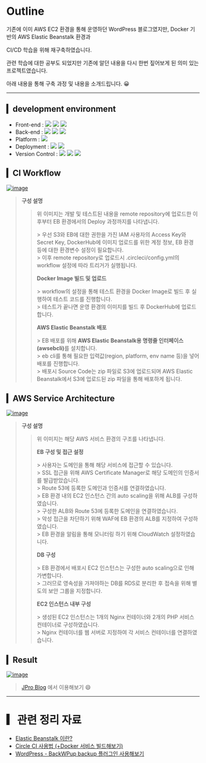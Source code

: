# Outline
<p>기존에 이미 AWS EC2 환경을 통해 운영하던 WordPress 블로그였지만, Docker 기반의 AWS Elastic Beanstalk 환경과 </p>
<p>CI/CD 학습을 위해 재구축하였습니다. </p>
<p>관련 학습에 대한 공부도 되었지만 기존에 알던 내용을 다시 한번 짚어보게 된 의미 있는 프로젝트였습니다. </p>
<p>아래 내용을 통해 구축 과정 및 내용을 소개드립니다. 😀</p>

***
## ▎development environment
- Front-end :
<span><img src="https://img.shields.io/badge/CSS-1572b6?style=flat&logo=css3&logoColor=white"/></span>
<span><img src="https://img.shields.io/badge/JavaScript-dbab09?style=flat&logo=javascript&logoColor=white"/></span>
<span><img src="https://img.shields.io/badge/jQuery-0769ad?style=flat&logo=jquery&logoColor=white"/></span>
- Back-end : 
<span><img src="https://img.shields.io/badge/PHP-777BB4?style=flat&logo=PHP&logoColor=white"/></span>
<span><img src="https://img.shields.io/badge/MySQL-4479A1?style=flat&logo=MySQL&logoColor=white"/></span>
<span><img src="https://img.shields.io/badge/NGINX-009639?style=flat&logo=NGINX&logoColor=white"/></span> 
- Platform : 
<span><img src="https://img.shields.io/badge/WordPress-21759B?style=flat&logo=WordPress&logoColor=white"/></span> 
- Deployment : 
<span><img src="https://img.shields.io/badge/AWS-232f3e?style=flat&logo=amazon-aws&logoColor=white"/></span>
<span><img src="https://img.shields.io/badge/Docker-2496ED?style=flat&logo=Docker&logoColor=white"/></span>
- Version Control : <span><img src="https://img.shields.io/badge/Git-f05032?style=flat&logo=git&logoColor=white"/></span>
<span><img src="https://img.shields.io/badge/GitHub-181717?style=flat&logo=github&logoColor=white"/></span>
<span><img src="https://img.shields.io/badge/CircleCI-343434?style=flat&logo=CircleCI&logoColor=white"/></span><br>

## ▎CI Workflow
[![image](https://user-images.githubusercontent.com/38343913/158019700-79c72e60-ae4f-4fdc-aa6e-1f6601cdc5e1.png)](#)
> <b>구성 설명</b>
>> <p>위 이미지는 개발 및 테스트된 내용을 remote repository에 업로드한 이후부터 EB 환경에서의 Deploy 과정까지를 나타냅니다.</p>
>>> 우선 S3와 EB에 대한 권한을 가진 IAM 사용자의 Access Key와 Secret Key, DockerHub에 이미지 업로드를 위한 계정 정보, EB 환경 등에 대한 환경변수 설정이 필요합니다.<br>
>>> 이후 remote repository로 업로드시 .circleci/config.yml의 workflow 설정에 따라 트리거가 실행됩니다.<br>
>> <p></p>
>> <p><b>Docker Image 빌드 및 업로드</b></p>
>>> workflow의 설정을 통해 테스트 환경을 Docker Image로 빌드 후 실행하여 테스트 코드를 진행합니다.<br>
>>> 테스트가 끝나면 운영 환경의 이미지를 빌드 후 DockerHub에 업로드합니다.<br>
>> <p></p>
>> <p><b>AWS Elastic Beanstalk 배포</b></p>
>>> EB 배포를 위해 <b>AWS Elastic Beanstalk용 명령줄 인터페이스(awsebcli)</b>를 설치합니다.<br>
>>> eb cli를 통해 필요한 입력값(region, platform, env name 등)을 넣어 배포를 진행합니다.<br>
>>> 배포시 Source Code는 zip 파일로 S3에 업로드되며 AWS Elastic Beanstalk에서 S3에 업로드된 zip 파일을 통해 배포하게 됩니다.<br>

## ▎AWS Service Architecture
[![image](https://user-images.githubusercontent.com/38343913/158030069-caa7ce37-59ab-4b41-9826-1efa5e81b1f8.png)](#)
> <b>구성 설명</b>
>> <p>위 이미지는 해당 AWS 서비스 환경의 구조를 나타냅니다.</p>
>> <p><b>EB 구성 및 접근 설정</b></p>
>>> 사용자는 도메인을 통해 해당 서비스에 접근할 수 있습니다.<br>
>>> SSL 접근을 위해 AWS Certificate Manager로 해당 도메인의 인증서를 발급받았습니다.<br>
>>> Route 53에 등록한 도메인과 인증서를 연결하였습니다.<br>
>>> EB 환경 내의 EC2 인스턴스 간의 auto scaling을 위해 ALB를 구성하였습니다.<br>
>>> 구성한 ALB와 Route 53에 등록한 도메인을 연결하였습니다.<br>
>>> 악성 접근을 차단하기 위해 WAF에 EB 환경의 ALB를 지정하여 구성하였습니다.<br>
>>> EB 환경을 알림을 통해 모니터링 하기 위해 CloudWatch 설정하였습니다.<br>
>> <p></p>
>> <p><b>DB 구성</b></p>
>>> EB 환경에서 배포시 EC2 인스턴스는 구성한 auto scaling으로 인해 가변합니다.<br>
>>> 그러므로 영속성을 가져야하는 DB를 RDS로 분리한 후 접속을 위해 별도의 보안 그룹을 지정합니다.<br>
>> <p></p>
>> <p><b>EC2 인스턴스 내부 구성</b></p>
>>> 생성된 EC2 인스턴스는 1개의 Nginx 컨테이너와 2개의 PHP 서비스 컨테이너로 구성하였습니다.<br>
>>> Nginx 컨테이너를 웹 서버로 지정하여 각 서비스 컨테이너를 연결하였습니다.<br>

## ▎Result
[![image](https://user-images.githubusercontent.com/38343913/158014722-9d3d9eda-71f3-4652-a852-8f6cb1a9d8f5.png)](https://jpro.blog)
> <a href="https://www.jpro.blog/">JPro Blog</a> 에서 이용해보기 😄

***
# ▎관련 정리 자료
- <a href="https://www.jpro.blog/?p=2220">Elastic Beanstalk 이란?</a>
- <a href="https://www.jpro.blog/?p=2147">Circle CI 사용법 (+Docker 서비스 빌드해보기)</a>
- <a href="https://www.jpro.blog/?p=353">WordPress - BackWPup backup 플러그인 사용해보기</a>

